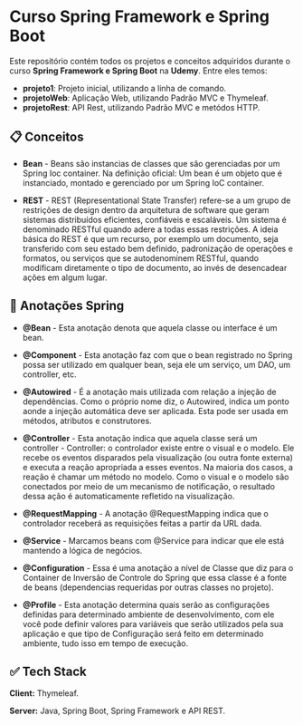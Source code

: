 
# Curso Spring Framework e Spring Boot

Este repositório contém todos os projetos e conceitos adquiridos durante o curso **Spring Framework e Spring Boot** na **Udemy**. Entre eles temos:

- **projeto1**: Projeto inicial, utilizando a linha de comando.
- **projetoWeb**: Aplicação Web, utilizando Padrão MVC e Thymeleaf.
- **projetoRest**: API Rest, utilizando Padrão MVC e metódos HTTP.
## 📋 Conceitos

- **Bean** - Beans são instancias de classes que são gerenciadas por um Spring Ioc container. Na definição oficial: Um bean é um objeto que é instanciado, montado e gerenciado por um Spring IoC container.

- **REST** - REST (Representational State Transfer) refere-se a um grupo de restrições de design dentro da arquitetura de software que geram sistemas distribuídos eficientes, confiáveis e escaláveis. Um sistema é denominado RESTful quando adere a todas essas restrições. A ideia básica do REST é que um recurso, por exemplo um documento, seja transferido com seu estado bem definido, padronização de operações e formatos, ou serviços que se autodenominem RESTful, quando modificam diretamente o tipo de documento, ao invés de desencadear ações em algum lugar.
## 📌 Anotações Spring

- **@Bean** - Esta anotação denota que aquela classe ou interface é um bean.

- **@Component** - Esta anotação faz com que o bean registrado no Spring possa ser utilizado em qualquer bean, seja ele um serviço, um DAO, um controller, etc.

- **@Autowired** - É a anotação mais utilizada com relação a injeção de dependências. Como o próprio nome diz, o Autowired, indica um ponto aonde a injeção automática deve ser aplicada. Esta pode ser usada em métodos, atributos e construtores.

- **@Controller** - Esta anotação indica que aquela classe será um controller - Controller: o controlador existe entre o visual e o modelo. Ele recebe os eventos disparados pela visualização (ou outra fonte externa) e executa a reação apropriada a esses eventos. Na maioria dos casos, a reação é chamar um método no modelo. Como o visual e o modelo são conectados por meio de um mecanismo de notificação, o resultado dessa ação é automaticamente refletido na visualização.

- **@RequestMapping** - A anotação @RequestMapping indica que o controlador receberá as requisições feitas a partir da URL dada.

- **@Service** - Marcamos beans com @Service para indicar que ele está mantendo a lógica de negócios.

- **@Configuration** - Essa é uma anotação a nível de Classe que diz para o Container de Inversão de Controle do Spring que essa classe é a fonte de beans (dependencias requeridas por outras classes no projeto).

- **@Profile** - Esta anotação determina quais serão as configurações definidas para determinado ambiente de desenvolvimento, com ele você pode definir valores para variáveis que serão utilizados pela sua aplicação e que tipo de Configuração será feito em determinado ambiente, tudo isso em tempo de execução.
## ✅ Tech Stack

**Client:** Thymeleaf.

**Server:** Java, Spring Boot, Spring Framework e API REST.


